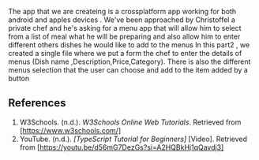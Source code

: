 The app that we are createing is a crossplatform app working for both android and apples devices . We've been approached by Christoffel a private chef and he's asking for a menu app that will allow him to select from 
a list of meal what he will be preparing and also allow him to enter different others dishes he would like to add to the menus 
In this part2 , we created a single file where we put a form the chef to enter the details of menus (Dish name ,Description,Price,Category).
There is also the different menus selection that the user can choose and add to the item added by a button
## References
1. W3Schools. (n.d.). *W3Schools Online Web Tutorials*. Retrieved from [https://www.w3schools.com/]
2. YouTube. (n.d.). *[TypeScript Tutorial for Beginners]* [Video]. Retrieved from [https://youtu.be/d56mG7DezGs?si=A2HQBkHj1qQavdj3]
